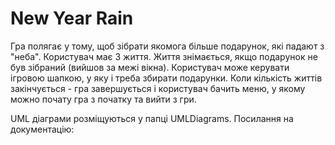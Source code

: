 # New Year Rain

Гра полягає у тому, щоб зібрати якомога більше подарунок, які падают з "неба". Користувач має 3 життя. Життя знімається, якщо подарунок не був зібраний (вийшов за межі вікна). Користувач може керувати ігровою шапкою, у яку і треба збирати подарунки. Коли кількість життів закінчується - гра завершується і користувач бачить меню, у якому можно почату гра з початку та вийти з гри.

UML діаграми розміщуються у папці UMLDiagrams.
Посилання на документацію: 